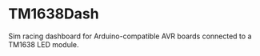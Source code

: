# TM1638Dash
Sim racing dashboard for Arduino-compatible AVR boards connected to a TM1638 LED module.
